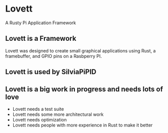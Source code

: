# Lovett
A Rusty Pi Application Framework

## Lovett is a Framework

Lovett was designed to create small graphical applications using Rust, a framebuffer, and GPIO pins on a Rasbperry PI.

## Lovett is used by SilviaPiPID

## Lovett is a big work in progress and needs lots of love

* Lovett needs a test suite
* Lovett needs some more architectural work
* Lovett needs optimization
* Lovett needs people with more experience in Rust to make it better

